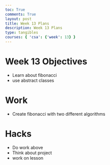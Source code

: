 ```yaml
---
toc: True
comments: True
layout: post
title: Week 13 Plans
description: Week 13 Plans
type: tangibles
courses: { 'csa': {'week': 13} }
---
```


# Week 13 Objectives
- Learn about fibonacci
- use abstract classes

# Work
- Create fibonacci with two different algorithms

# Hacks
- Do work above
- Think about project
- work on lesson


